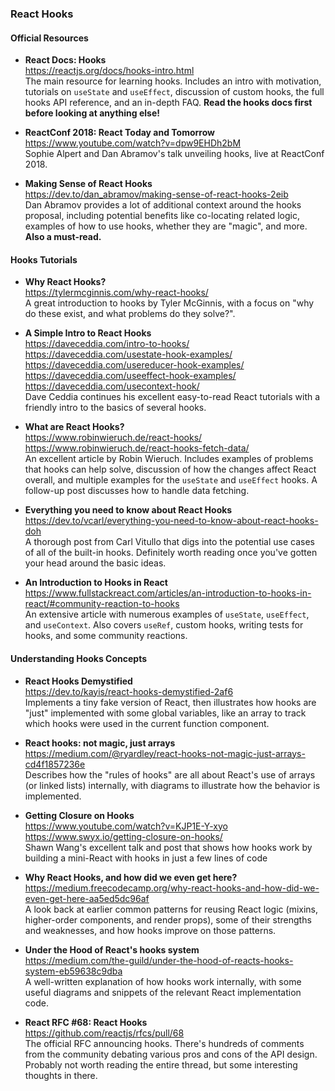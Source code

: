 ### React Hooks


#### Official Resources

- **React Docs: Hooks**  
  https://reactjs.org/docs/hooks-intro.html  
  The main resource for learning hooks.  Includes an intro with motivation, tutorials on `useState` and `useEffect`, discussion of custom hooks, the full hooks API reference, and an in-depth FAQ.  **Read the hooks docs first before looking at anything else!**
  
- **ReactConf 2018: React Today and Tomorrow**  
  https://www.youtube.com/watch?v=dpw9EHDh2bM  
  Sophie Alpert and Dan Abramov's talk unveiling hooks, live at ReactConf 2018.
  
- **Making Sense of React Hooks**  
  https://dev.to/dan_abramov/making-sense-of-react-hooks-2eib  
  Dan Abramov provides a lot of additional context around the hooks proposal, including potential benefits like co-locating related logic, examples of how to use hooks, whether they are "magic", and more.  **Also a must-read.**
  
  
#### Hooks Tutorials

- **Why React Hooks?**  
  https://tylermcginnis.com/why-react-hooks/  
  A great introduction to hooks by Tyler McGinnis, with a focus on "why do these exist, and what problems do they solve?". 

- **A Simple Intro to React Hooks**  
  https://daveceddia.com/intro-to-hooks/  
  https://daveceddia.com/usestate-hook-examples/  
  https://daveceddia.com/usereducer-hook-examples/  
  https://daveceddia.com/useeffect-hook-examples/  
  https://daveceddia.com/usecontext-hook/  
  Dave Ceddia continues his excellent easy-to-read React tutorials with a friendly intro to the basics of several hooks.
  
- **What are React Hooks?**  
  https://www.robinwieruch.de/react-hooks/  
  https://www.robinwieruch.de/react-hooks-fetch-data/  
  An excellent article by Robin Wieruch.  Includes examples of problems that hooks can help solve, discussion of how the changes affect React overall, and multiple examples for the `useState` and `useEffect` hooks.  A follow-up post discusses how to handle data fetching.
  
- **Everything you need to know about React Hooks**  
  https://dev.to/vcarl/everything-you-need-to-know-about-react-hooks-doh  
  A thorough post from Carl Vitullo that digs into the potential use cases of all of the built-in hooks.  Definitely worth reading once you've gotten your head around the basic ideas.

- **An Introduction to Hooks in React**  
  https://www.fullstackreact.com/articles/an-introduction-to-hooks-in-react/#community-reaction-to-hooks  
  An extensive article with numerous examples of `useState`, `useEffect`, and `useContext`.  Also covers `useRef`, custom hooks, writing tests for hooks, and some community reactions.


#### Understanding Hooks Concepts

- **React Hooks Demystified**  
  https://dev.to/kayis/react-hooks-demystified-2af6  
  Implements a tiny fake version of React, then illustrates how hooks are "just" implemented with some global variables, like an array to track which hooks were used in the current function component.
  
- **React hooks: not magic, just arrays**  
  https://medium.com/@ryardley/react-hooks-not-magic-just-arrays-cd4f1857236e  
  Describes how the "rules of hooks" are all about React's use of arrays (or linked lists) internally, with diagrams to illustrate how the behavior is implemented.
  
- **Getting Closure on Hooks**  
  https://www.youtube.com/watch?v=KJP1E-Y-xyo  
  https://www.swyx.io/getting-closure-on-hooks/  
  Shawn Wang's excellent talk and post that shows how hooks work by building a mini-React with hooks in just a few lines of code
  
- **Why React Hooks, and how did we even get here?**  
  https://medium.freecodecamp.org/why-react-hooks-and-how-did-we-even-get-here-aa5ed5dc96af  
  A look back at earlier common patterns for reusing React logic (mixins, higher-order components, and render props), some of their strengths and weaknesses, and how hooks improve on those patterns.
  
- **Under the Hood of React's hooks system**  
  https://medium.com/the-guild/under-the-hood-of-reacts-hooks-system-eb59638c9dba  
  A well-written explanation of how hooks work internally, with some useful diagrams and snippets of the relevant React implementation code.

- **React RFC #68: React Hooks**  
  https://github.com/reactjs/rfcs/pull/68  
  The official RFC announcing hooks.  There's hundreds of comments from the community debating various pros and cons of the API design.  Probably not worth reading the entire thread, but some interesting thoughts in there.
